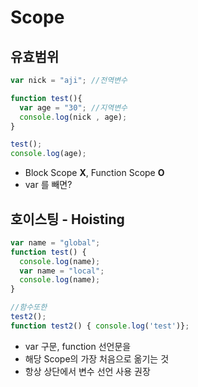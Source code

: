 # Scope


## 유효범위
```javascript
var nick = "aji"; //전역변수

function test(){
  var age = "30"; //지역변수
  console.log(nick , age);
}

test();
console.log(age);
```

* Block Scope **X**, Function Scope **O**
* var 를 빼면?

## 호이스팅 - Hoisting

```javascript
var name = "global";
function test() {
  console.log(name);
  var name = "local";
  console.log(name);
}

//함수또한
test2();
function test2() { console.log('test')};
```

* var 구문, function 선언문을
* 해당 Scope의 가장 처음으로 옮기는 것
* 항상 상단에서 변수 선언 사용 권장


